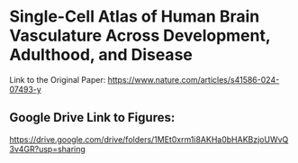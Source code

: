 # Single-Cell Atlas of Human Brain Vasculature Across Development, Adulthood, and Disease
Link to the Original Paper:
https://www.nature.com/articles/s41586-024-07493-y

## Google Drive Link to Figures: 
https://drive.google.com/drive/folders/1MEt0xrm1i8AKHa0bHAKBzjoUWvQ3v4GR?usp=sharing

